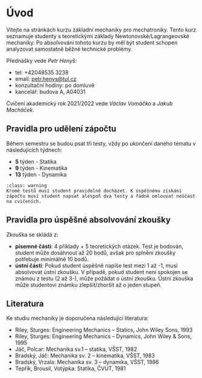 # Úvod
Vítejte na stránkách kurzu základní mechaniky pro mechatroniky. Tento kurz seznamuje studenty s teoretickými základy Newtonovské/Lagrangeovské mechaniky. Po absolvování tohoto kurzu by měl být student schopen analyzovat samostatně běžné technické problémy.

Přednášky vede *Petr Henyš*:
- tel: +42048535 3238
- email: petr.henys@tul.cz
- konzultační hodiny: po domluvě
- kancelář: budova A, A04031

Cvičení akademický rok 2021/2022 vede *Václav Vomáčko* a *Jakub Macháček*.

## Pravidla pro udělení zápočtu
Během semestru se budou psát tři testy, vždy po ukončení daného tématu v následujících týdnech:
- **5** týden - Statika
- **9** týden - Kinematika
- **13** týden - Dynamika


```{admonition} Varování
:class: warning
Kromě testů musí student pravidelně docházet. K úspěšnému získání zápočtu musí student napsat alespoň dva testy a řádně omlouvat neúčast na cvičeních.
```

## Pravidla pro úspěšné absolvování zkoušky
Zkouška se skládá z:
- **písemné části**: 4 příklady + 5 teoretických otázek. Test je bodován, student může dosáhnout až 20 bodů, avšak pro splnění zkoušky potřebuje minimálně 10 bodů.
- **ústní části**: Pokud student úspěšně napíše test mezi 1 až -1, musí absolvovat ústní zkoušku. V případě, pokud student není spokojen se známou z testu (2 až 3-), může požádat o ústní zkoušku. Ústní zkouška může studentovi známku zlepšit/zhoršit až o jeden stupeň.

## Literatura
Ke studiu mechaniky je doporučena následující literatura:
- Riley, Sturges: Engineering Mechanics – Statics, John Wiley  Sons, 1993
- Riley, Sturges: Engineering Mechanics – Dynamics, John Wiley & Sons, 1995
- Jáč, Polcar: Mechanika sv.1 – statika, VŠST, 1982
- Bradský, Jáč: Mechanika sv. 2 – kinematika, VŠST, 1983
- Bradský, Vrzala: Mechanika sv. 3 – dynamika, VŠST, 1986
- Tepřı́k, Brousil, Votýpka: Statika, ČVUT, 1981